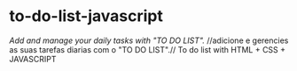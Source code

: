 # to-do-list-javascript
*Add and manage your daily tasks with "TO DO LIST".*
//adicione e gerencies as suas tarefas diarias com o "TO DO LIST".//
To do list with HTML + CSS + JAVASCRIPT
